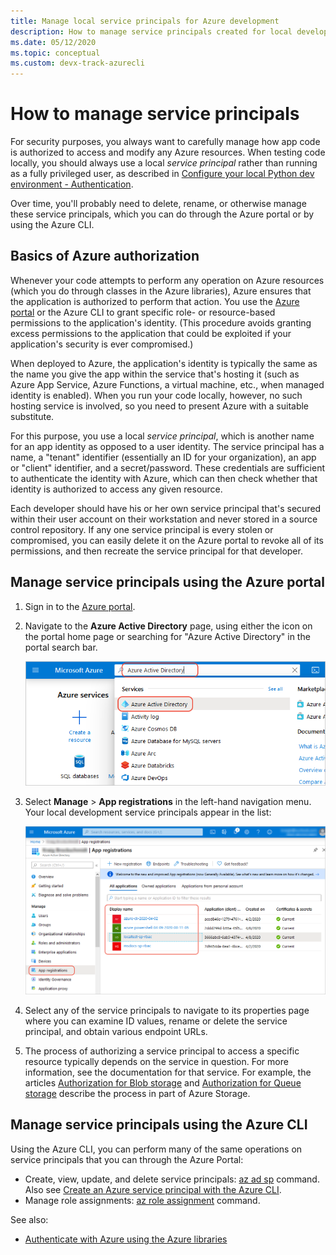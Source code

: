 ```yaml
---
title: Manage local service principals for Azure development
description: How to manage service principals created for local development by using the Azure portal or the Azure CLI.
ms.date: 05/12/2020
ms.topic: conceptual 
ms.custom: devx-track-azurecli
---
```


# How to manage service principals

For security purposes, you always want to carefully manage how app code is authorized to access and modify any Azure resources. When testing code locally, you should always use a local *service principal* rather than running as a fully privileged user, as described in [Configure your local Python dev environment - Authentication](configure-local-development-environment.md#configure-authentication).

Over time, you'll probably need to delete, rename, or otherwise manage these service principals, which you can do through the Azure portal or by using the Azure CLI.

## Basics of Azure authorization

Whenever your code attempts to perform any operation on Azure resources (which you do through classes in the Azure libraries), Azure ensures that the application is authorized to perform that action. You use the [Azure portal](https://portal.azure.com) or the Azure CLI to grant specific role- or resource-based permissions to the application's identity. (This procedure avoids granting excess permissions to the application that could be exploited if your application's security is ever compromised.)

When deployed to Azure, the application's identity is typically the same as the name you give the app within the service that's hosting it (such as Azure App Service, Azure Functions, a virtual machine, etc., when managed identity is enabled). When you run your code locally, however, no such hosting service is involved, so you need to present Azure with a suitable substitute.

For this purpose, you use a local *service principal*, which is another name for an app identity as opposed to a user identity. The service principal has a name, a "tenant" identifier (essentially an ID for your organization), an app or "client" identifier, and a secret/password. These credentials are sufficient to authenticate the identity with Azure, which can then check whether that identity is authorized to access any given resource.

Each developer should have his or her own service principal that's secured within their user account on their workstation and never stored in a source control repository. If any one service principal is every stolen or compromised, you can easily delete it on the Azure portal to revoke all of its permissions, and then recreate the service principal for that developer.

## Manage service principals using the Azure portal

1. Sign in to the [Azure portal](https://portal.azure.com).

1. Navigate to the **Azure Active Directory** page, using either the icon on the portal home page or searching for "Azure Active Directory" in the portal search bar.

    ![Searching for Azure Active Directory on the Azure portal](media/how-to-manage-service-principals/azure-ad-portal-search.png)

1. Select **Manage** > **App registrations** in the left-hand navigation menu. Your local development service principals appear in the list:

    ![App registrations in the Azure Active Directory](media/how-to-manage-service-principals/azure-ad-app-registrations.png)

1. Select any of the service principals to navigate to its properties page where you can examine ID values, rename or delete the service principal, and obtain various endpoint URLs.

1. The process of authorizing a service principal to access a specific resource typically depends on the service in question. For more information, see the documentation for that service. For example, the articles [Authorization for Blob storage](/azure/storage/common/storage-auth-aad-rbac-portal) and [Authorization for Queue storage](/azure/storage/common/storage-auth-aad-rbac-portal) describe the process in part of Azure Storage.

## Manage service principals using the Azure CLI

Using the Azure CLI, you can perform many of the same operations on service principals that you can through the Azure Portal:

- Create, view, update, and delete service principals: [az ad sp](/cli/azure/ad/sp?view=azure-cli-latest) command. Also see [Create an Azure service principal with the Azure CLI](/cli/azure/create-an-azure-service-principal-azure-cli?view=azure-cli-latest).
- Manage role assignments: [az role assignment](/cli/azure/role/assignment?view=azure-cli-latest) command.

See also:

- [Authenticate with Azure using the Azure libraries](azure-sdk-authenticate.md)
